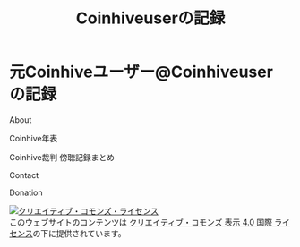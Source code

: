 ﻿---
layout: default
title: Coinhiveuserの記録
---

# 元Coinhiveユーザー@Coinhiveuser の記録 

About

Coinhive年表

Coinhive裁判 傍聴記録まとめ

Contact

Donation





<a rel="license" href="http://creativecommons.org/licenses/by/4.0/"><img alt="クリエイティブ・コモンズ・ライセンス" style="border-width:0" src="https://i.creativecommons.org/l/by/4.0/88x31.png" /></a><br />このウェブサイトのコンテンツは <a rel="license" href="http://creativecommons.org/licenses/by/4.0/">クリエイティブ・コモンズ 表示 4.0 国際 ライセンス</a>の下に提供されています。